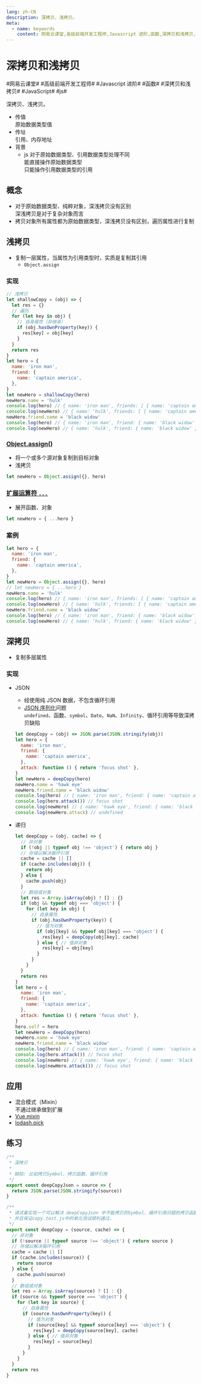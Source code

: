 ```yaml
---
lang: zh-CN
description: 深拷贝、浅拷贝。
meta:
  - name: keywords
    content: 网易云课堂,高级前端开发工程师,Javascript 进阶,函数,深拷贝和浅拷贝,JavaScript,js
---
```


# 深拷贝和浅拷贝

\#网易云课堂#
\#高级前端开发工程师#
\#Javascript 进阶#
\#函数#
\#深拷贝和浅拷贝#
\#JavaScript#
\#js#

深拷贝、浅拷贝。

* 传值  
  原始数据类型值
* 传址  
  引用、内存地址
* 背景
  * js 对于原始数据类型、引用数据类型处理不同  
    能直接操作原始数据类型  
    只能操作引用数据类型的引用

## 概念

* 对于原始数据类型、纯粹对象，深浅拷贝没有区别  
  深浅拷贝是对于复杂对象而言
* 拷贝对象所有属性都为原始数据类型，深浅拷贝没有区别，遍历属性进行复制

## 浅拷贝

* 复制一层属性，当属性为引用类型时，实质是复制其引用
  * `Object.assign`

### 实现

```js
// 浅拷贝
let shallowCopy = (obj) => {
  let res = {}
  // 遍历
  for (let key in obj) {
    // 自身属性（非继承）
    if (obj.hasOwnProperty(key)) {
      res[key] = obj[key]
    }
  }
  return res
}
let hero = {
  name: 'iron man',
  friend: {
    name: 'captain america',
  },
}
let newHero = shallowCopy(hero)
newHero.name = 'hulk'
console.log(hero) // { name: 'iron man', friends: [ { name: 'captain america' } ] }
console.log(newHero) // { name: 'hulk', friends: [ { name: 'captain america' } ] }
newHero.friend.name = 'black widow'
console.log(hero) // { name: 'iron man', friend: { name: 'black widow' } }
console.log(newHero) // { name: 'hulk', friend: { name: 'black widow' } }
```

### [Object.assign()](https://developer.mozilla.org/zh-CN/docs/Web/JavaScript/Reference/Global_Objects/Object/assign)<Badge text="ES6"/>


* 将一个或多个源对象复制到目标对象
* 浅拷贝


```js
let newHero = Object.assign({}, hero)
```

### [扩展运算符 `...`](https://developer.mozilla.org/zh-CN/docs/Web/JavaScript/Reference/Operators/Spread_syntax)<Badge text="ES6"/>

* 展开函数、对象

```js
let newHero = { ...hero }
```

### 案例

```js
let hero = {
  name: 'iron man',
  friend: {
    name: 'captain america',
  },
}
let newHero = Object.assign({}, hero)
// let newHero = { ...hero }
newHero.name = 'hulk'
console.log(hero) // { name: 'iron man', friends: [ { name: 'captain america' } ] }
console.log(newHero) // { name: 'hulk', friends: [ { name: 'captain america' } ] }
newHero.friend.name = 'black widow'
console.log(hero) // { name: 'iron man', friend: { name: 'black widow' } }
console.log(newHero) // { name: 'hulk', friend: { name: 'black widow' } }
```

## 深拷贝

* 复制多层属性

### 实现

* JSON
  * 经使用纯 JSON 数据，不包含循环引用
  * [JSON 序列化](https://developer.mozilla.org/zh-CN/docs/Web/JavaScript/Reference/Global_Objects/JSON/stringify)问题  
    `undefined`、函数、`symbol`、`Date`、`NaN`、`Infinity`、循环引用等导致深拷贝缺陷

  ```js
  let deepCopy = (obj) => JSON.parse(JSON.stringify(obj))
  let hero = {
    name: 'iron man',
    friend: {
      name: 'captain america',
    },
    attack: function () { return 'focus shot' },
  }
  let newHero = deepCopy(hero)
  newHero.name = 'hawk eye'
  newHero.friend.name = 'black widow'
  console.log(hero) // { name: 'iron man', friend: { name: 'captain america' }, attack: [Function: attack] }
  console.log(hero.attack()) // focus shot
  console.log(newHero) // { name: 'hawk eye', friend: { name: 'black widow' } }
  console.log(newHero.attack) // undefined
  ```

* 递归

  ```js
  let deepCopy = (obj, cache) => {
    // 非对象
    if (!obj || typeof obj !== 'object') { return obj }
    // 存储以解决循环引用
    cache = cache || []
    if (cache.includes(obj)) {
      return obj
    } else {
      cache.push(obj)
    }
    // 数组或对象
    let res = Array.isArray(obj) ? [] : {}
    if (obj && typeof obj === 'object') {
      for (let key in obj) {
        // 自身属性
        if (obj.hasOwnProperty(key)) {
          // 值为对象
          if (obj[key] && typeof obj[key] === 'object') {
            res[key] = deepCopy(obj[key], cache)
          } else { // 值非对象
            res[key] = obj[key]
          }
        }
      }
    }
    return res
  }
  let hero = {
    name: 'iron man',
    friend: {
      name: 'captain america',
    },
    attack: function () { return 'focus shot' },
  }
  hero.self = hero
  let newHero = deepCopy(hero)
  newHero.name = 'hawk eye'
  newHero.friend.name = 'black widow'
  console.log(hero) // { name: 'iron man', friend: { name: 'captain america' }, attack: [Function: attack], self: [Circular] }
  console.log(hero.attack()) // focus shot
  console.log(newHero) // { name: 'hawk eye', friend: { name: 'black widow' }, attack: [Function: attack], self: { name: 'iron man', friend: { name: 'captain america' }, attack: [Function: attack], self: [Circular] } }
  console.log(newHero.attack()) // focus shot
  ```

## 应用

* 混合模式（Mixin）  
  不通过继承做到扩展
* [Vue.mixin](https://cn.vuejs.org/v2/api/#Vue-mixin)
* [lodash.pick](https://www.lodashjs.com/docs/lodash.pick)

## 练习

```js
/**
 * 深拷贝
 *
 * 缺陷: 比如拷贝Symbol、拷贝函数、循环引用
 */
export const deepCopyJson = source => {
  return JSON.parse(JSON.stringify(source))
}

/**
 * 请试着实现一个可以解决 deepCopyJson 中不能拷贝的Symbol、循环引用问题的拷贝函数，
 * 并且保证copy.test.js中的单元测试顺利通过。
 */
export const deepCopy = (source, cache) => {
  // 非对象
  if (!source || typeof source !== 'object') { return source }
  // 存储以解决循环引用
  cache = cache || []
  if (cache.includes(source)) {
    return source
  } else {
    cache.push(source)
  }
  // 数组或对象
  let res = Array.isArray(source) ? [] : {}
  if (source && typeof source === 'object') {
    for (let key in source) {
      // 自身属性
      if (source.hasOwnProperty(key)) {
        // 值为对象
        if (source[key] && typeof source[key] === 'object') {
          res[key] = deepCopy(source[key], cache)
        } else { // 值非对象
          res[key] = source[key]
        }
      }
    }
  }
  return res
}
```
